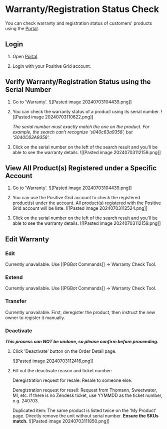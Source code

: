 # Warranty/Registration Status Check
You can check warranty and registration status of customers' products using the [Portal](https://portal.positivegrid.com/).

## Login

1. Open [Portal](https://portal.positivegrid.com/).
   
2. Login with your Positive Grid account.

## Verify Warranty/Registration Status using the Serial Number

1. Go to 'Warranty'.
	![[Pasted image 20240703104439.png]] 
   
2. You can check the warranty status of a product using its serial number.
	![[Pasted image 20240703110622.png]]
   
   *The serial number must exactly match the one on the product. For example, the search can't recognize 's040c63a9358', but 'S040C63A9358'.*

3. Click on the serial number on the left of the search result and you'll be able to see the warranty details.
	![[Pasted image 20240703112159.png]]
	


## View All Product(s) Registered under a Specific Account

1. Go to 'Warranty'.
	![[Pasted image 20240703104439.png]]

2. You can use the Positive Grid account to check the registered product(s) under the account. All product(s) registered with the Positive Grid account will be liste.
	![[Pasted image 20240703112524.png]]

3. Click on the serial number on the left of the search result and you'll be able to see the warranty details.
	![[Pasted image 20240703112159.png]]

## Edit Warranty

### Edit
Currently unavailable.
Use [[PGBot Commands]] -> Warranty Check Tool.

### Extend
Currently unavailable.
Use [[PGBot Commands]] -> Warranty Check Tool.

### Transfer
Currently unavailable.
First, deregister the product, then instruct the new owner to register it manually.

### Deactivate
***This process can NOT be undone, so please confirm before proceeding.***

1. Click 'Deactivate' button on the Order Detail page.

	![[Pasted image 20240703112416.png]]

2. Fill out the deactivate reason and ticket number:

   Deregistration request for resale:
   Resale to someone else.
   
   Deregistration request for resell: 
   Request from Thomann, Sweetwater, MI, etc. 
   If there is no Zendesk ticket, use YYMMDD as the ticket number, e.g. 240703.
   
   Duplicated item:
   The same product is listed twice on the 'My Product' page.
   Directly remove the unit without serial number. **Ensure the SKUs match.**
	![[Pasted image 20240703111850.png]]